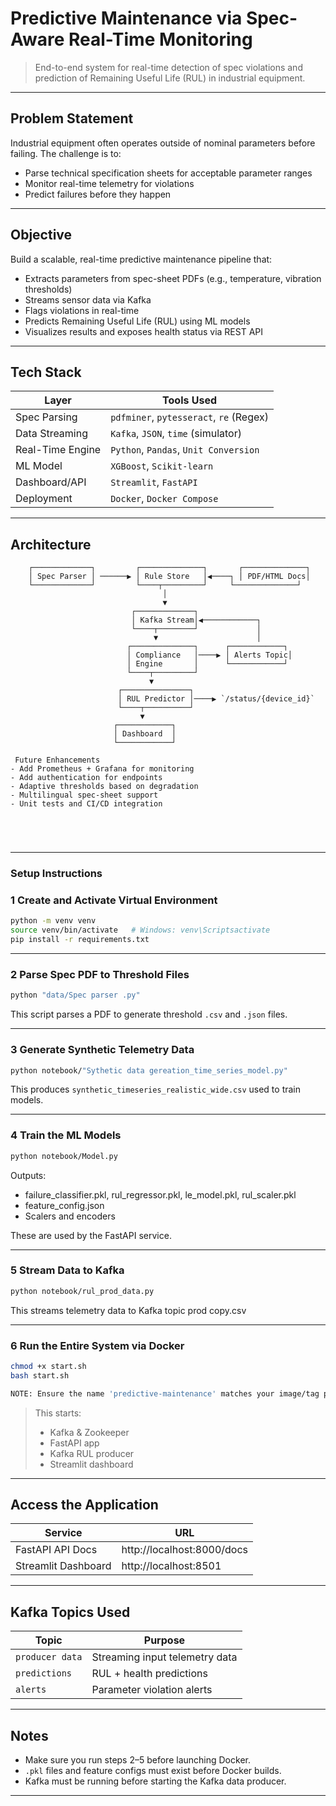 #  Predictive Maintenance via Spec-Aware Real-Time Monitoring

> End-to-end system for real-time detection of spec violations and prediction of Remaining Useful Life (RUL) in industrial equipment.

---

##  Problem Statement

Industrial equipment often operates outside of nominal parameters before failing. The challenge is to:
- Parse technical specification sheets for acceptable parameter ranges
- Monitor real-time telemetry for violations
- Predict failures before they happen

---

##  Objective

Build a scalable, real-time predictive maintenance pipeline that:
- Extracts parameters from spec-sheet PDFs (e.g., temperature, vibration thresholds)
- Streams sensor data via Kafka
- Flags violations in real-time
- Predicts Remaining Useful Life (RUL) using ML models
- Visualizes results and exposes health status via REST API

---

##  Tech Stack

| Layer              | Tools Used                              |
|-------------------|------------------------------------------|
| Spec Parsing       | `pdfminer`, `pytesseract`, `re` (Regex) |
| Data Streaming     | `Kafka`, `JSON`, `time` (simulator)     |
| Real-Time Engine   | `Python`, `Pandas`, `Unit Conversion`   |
| ML Model           | `XGBoost`, `Scikit-learn`               |
| Dashboard/API      | `Streamlit`, `FastAPI`                  |
| Deployment         | `Docker`, `Docker Compose`              |

---

##  Architecture

```text
    ┌─────────────┐         ┌──────────────┐       ┌──────────────┐
    │ Spec Parser │ ──────▶ │ Rule Store   │◀────┐ │ PDF/HTML Docs│
    └─────────────┘         └────┬─────────┘     └──────────────┘
                                  │
                                  ▼
                           ┌─────────────┐
                           │ Kafka Stream│◀────────────┐
                           └────┬────────┘             │
                                ▼                      │
                          ┌──────────────┐      ┌────────────┐
                          │ Compliance   │────▶ │ Alerts Topic│
                          │ Engine       │      └────────────┘
                          └────┬─────────┘
                               ▼
                        ┌───────────────┐
                        │ RUL Predictor │────▶ `/status/{device_id}`
                        └────┬──────────┘
                             ▼
                       ┌────────────┐
                       │ Dashboard  │
                       └────────────┘

 Future Enhancements
- Add Prometheus + Grafana for monitoring
- Add authentication for endpoints
- Adaptive thresholds based on degradation
- Multilingual spec-sheet support
- Unit tests and CI/CD integration



 
 ```

---

###   Setup Instructions


### 1 Create and Activate Virtual Environment

```bash
python -m venv venv
source venv/bin/activate   # Windows: venv\Scriptsactivate
pip install -r requirements.txt
```

---

### 2 Parse Spec PDF to Threshold Files

```bash
python "data/Spec parser .py"
```

This script parses a PDF to generate threshold `.csv` and `.json` files.

---

### 3 Generate Synthetic Telemetry Data

```bash
python notebook/"Sythetic data gereation_time_series_model.py"
```

This produces `synthetic_timeseries_realistic_wide.csv` used to train models.

---

### 4 Train the ML Models

```bash
python notebook/Model.py
```

Outputs:
- failure_classifier.pkl, rul_regressor.pkl, le_model.pkl, rul_scaler.pkl
- feature_config.json
- Scalers and encoders

These are used by the FastAPI service.

---

### 5 Stream Data to Kafka

```bash
python notebook/rul_prod_data.py
```

This streams telemetry data to Kafka topic prod copy.csv

---

### 6 Run the Entire System via Docker

```bash
chmod +x start.sh
bash start.sh

NOTE: Ensure the name 'predictive-maintenance' matches your image/tag prefix
```

> This starts:
> - Kafka & Zookeeper
> - FastAPI app
> - Kafka RUL producer
> - Streamlit dashboard

---

##  Access the Application

| Service              | URL                            |
|----------------------|--------------------------------|
| FastAPI API Docs     | http://localhost:8000/docs     |
| Streamlit Dashboard  | http://localhost:8501          |

---

##  Kafka Topics Used

| Topic              | Purpose                        |
|---------------     |--------------------------------|
| `producer data`    | Streaming input telemetry data |
| `predictions`      | RUL + health predictions       |
| `alerts`           | Parameter violation alerts     |

---

##  Notes

- Make sure you run steps 2–5 before launching Docker.
- `.pkl` files and feature configs must exist before Docker builds.
- Kafka must be running before starting the Kafka data producer.

---
